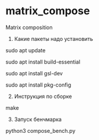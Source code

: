 # matrix_compose
Matrix composition

1. Какие пакеты надо установить

sudo apt update

sudo apt install build-essential

sudo apt install gsl-dev

sudo apt install pkg-config

2. Инструкция по сборке

make

3. Запуск бенчмарка

python3 compose_bench.py
